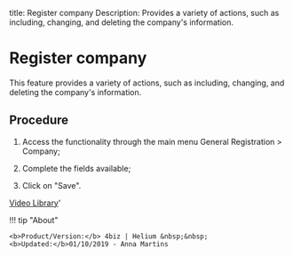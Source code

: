 title: Register company
Description: Provides a variety of actions, such as including, changing, and deleting the company's information.

# Register company

This feature provides a variety of actions, such as including, changing, and
deleting the company's information.

Procedure
-------------

1.  Access the functionality through the main menu General Registration \>
    Company;

2.  Complete the fields available;

3.  Click on "Save".

<i class='fa fa-youtube-play  fa-2x' style='color:#97ce17;vertical-align: middle;'> </i> [Video Library](https://www.youtube.com/playlist?list=PLB5qK2uzf2RPsG8HdkE7qEHB39yEI_T8y)'

!!! tip "About"

    <b>Product/Version:</b> 4biz | Helium &nbsp;&nbsp;
    <b>Updated:</b>01/10/2019 - Anna Martins

